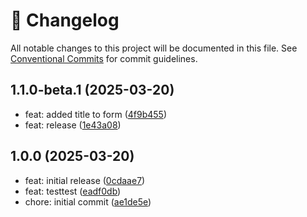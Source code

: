 <!-- markdownlint-disable --><!-- textlint-disable -->

# 📓 Changelog

All notable changes to this project will be documented in this file. See
[Conventional Commits](https://conventionalcommits.org) for commit guidelines.

## 1.1.0-beta.1 (2025-03-20)

- feat: added title to form ([4f9b455](https://github.com/largis21/sanity-plugin-form-builder/commit/4f9b455))
- feat: release ([1e43a08](https://github.com/largis21/sanity-plugin-form-builder/commit/1e43a08))

## 1.0.0 (2025-03-20)

- feat: initial release ([0cdaae7](https://github.com/largis21/sanity-plugin-form-builder/commit/0cdaae7))
- feat: testtest ([eadf0db](https://github.com/largis21/sanity-plugin-form-builder/commit/eadf0db))
- chore: initial commit ([ae1de5e](https://github.com/largis21/sanity-plugin-form-builder/commit/ae1de5e))
